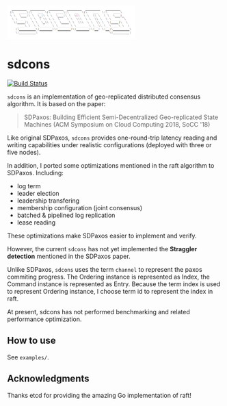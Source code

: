 <img src="images/sdcons.png" alt="logo" width="300"/>

# sdcons

[![Build Status](https://travis-ci.com/PatrickNicholas/sdcons.svg?branch=master)](https://travis-ci.com/PatrickNicholas/sdcons)


`sdcons` is an implementation of geo-replicated distributed consensus algorithm. It is based on the paper:

> SDPaxos: Building Efficient Semi-Decentralized Geo-replicated State Machines (ACM Symposium on Cloud Computing 2018, SoCC '18)

Like original SDPaxos, `sdcons` provides one-round-trip latency reading and writing capabilities under realistic configurations (deployed with three or five nodes).

In addition, I ported some optimizations mentioned in the raft algorithm to SDPaxos. Including:

- log term
- leader election
- leadership transfering
- membership configuration (joint consensus)
- batched & pipelined log replication
- lease reading

These optimizations make SDPaxos easier to implement and verify.

However, the current `sdcons` has not yet implemented the **Straggler detection** mentioned in the SDPaxos paper.

Unlike SDPaxos, `sdcons` uses the term `channel` to represent the paxos commiting progress. The Ordering instance is represented as Index, the Command instance is represented as Entry. Because the term index is used to represent Ordering instance, I choose term id to represent the index in raft.

At present, sdcons has not performed benchmarking and related performance optimization.

## How to use

See `examples/`.

## Acknowledgments

Thanks etcd for providing the amazing Go implementation of raft!
